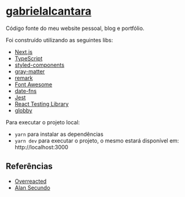 # [gabrielalcantara](https://gabrielalcantara.com.br)

Código fonte do meu website pessoal, blog e portfólio.

Foi construído utilizando as seguintes libs:

- [Next.js](https://github.com/vercel/next.js)
- [TypeScript](https://github.com/microsoft/TypeScript)
- [styled-components](https://github.com/styled-components/styled-components)
- [gray-matter](https://github.com/jonschlinkert/gray-matter)
- [remark](https://github.com/remarkjs/remark)
- [Font Awesome](https://github.com/FortAwesome/Font-Awesome)
- [date-fns](https://github.com/date-fns/date-fns)
- [Jest](https://github.com/facebook/jest)
- [React Testing Library](https://github.com/testing-library/react-testing-library)
- [globby](https://github.com/sindresorhus/globby)

Para executar o projeto local:

- `yarn` para instalar as dependências
- `yarn dev` para executar o projeto, o mesmo estará disponível em: http://localhost:3000

## Referências

- [Overreacted](https://overreacted.io/)
- [Alan Secundo](http://alansecundo.com/)
